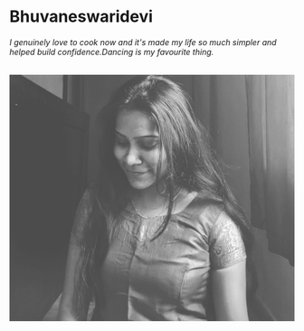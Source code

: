 # Bhuvaneswaridevi
###### I genuinely love to cook now and it's made my life so much simpler and helped build confidence.Dancing is my favourite thing.
![Myimage](Bhuvana.jpg)
